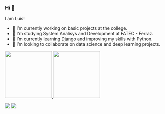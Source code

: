 <!--
**L0uFelps/L0uFelps** is a ✨ _special_ ✨ repository because its `README.md` (this file) appears on your GitHub profile.

Here are some ideas to get you started:

- 🔭 I’m currently working on ...
- 🌱 I’m currently learning ...
- 👯 I’m looking to collaborate on ...
- 🤔 I’m looking for help with ...
- 💬 Ask me about ...
- 📫 How to reach me: ...
- 😄 Pronouns: ...
- ⚡ Fun fact: ...
-->

### Hi 👋
I am Luis!
- 🔭 I’m currently working on basic projects at the college.
- 🔭 I'm studying System Analisys and Development at FATEC - Ferraz.
- 🌱 I’m currently learning Django and improving my skills with Python.
- 🤝 I’m looking to collaborate on data science and deep learning projects. 

<div>
  <a href="https://github.com/L0uFelps">
  <img height="150em" src="https://github-readme-stats.vercel.app/api?username=L0uFelps&show_icons=true&theme=highcontrast&include_all_commits=true&count_private=true"/>
  <img height="150em" src="https://github-readme-stats.vercel.app/api/top-langs/?username=L0uFelps&layout=compact&langs_count=7&theme=highcontrast"/>
</div>


[<img src="https://img.shields.io/badge/twitter-%231DA1F2.svg?&style=for-the-badge&logo=twitter&logoColor=white" />](https://twitter.com/L0uFelps) [<img src="https://img.shields.io/badge/linkedin-%230077B5.svg?&style=for-the-badge&logo=linkedin&logoColor=white" />](https://www.linkedin.com/in/luis-felipe-f-silva/) 
